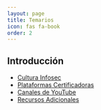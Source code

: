 ```yaml
---
layout: page
title: Temarios
icon: fas fa-book
order: 2
---
```


## Introducción

- [Cultura Infosec](/posts/cultura-infosec/)
- [Plataformas Certificadoras](/posts/plataformas-certificadoras/)
- [Canales de YouTube](/posts/canales-de-youtube/)
- [Recursos Adicionales](/posts/recursos-adicionales/)

